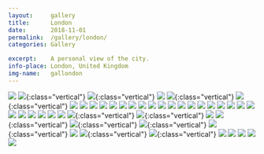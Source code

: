 ```yaml
---
layout:		gallery
title:		London
date:		2018-11-01
permalink: 	/gallery/london/
categories:	Gallery

excerpt: 	A personal view of the city.
info-place: London, United Kingdom
img-name:	gallondon
---
```


<div class="gallery-{{ page.layout }}" markdown="1">

![]({{site.url}}/assets{{page.permalink}}{{page.img-name}}06.jpg)
![]({{site.url}}/assets{{page.permalink}}{{page.img-name}}01.jpg){:class="vertical"}
![]({{site.url}}/assets{{page.permalink}}{{page.img-name}}02.jpg){:class="vertical"}
![]({{site.url}}/assets{{page.permalink}}{{page.img-name}}05.jpg)
![]({{site.url}}/assets{{page.permalink}}{{page.img-name}}03.jpg){:class="vertical"}
![]({{site.url}}/assets{{page.permalink}}{{page.img-name}}04.jpg){:class="vertical"}
![]({{site.url}}/assets{{page.permalink}}{{page.img-name}}07.jpg)
![]({{site.url}}/assets{{page.permalink}}{{page.img-name}}08.jpg)
![]({{site.url}}/assets{{page.permalink}}{{page.img-name}}09.jpg)
![]({{site.url}}/assets{{page.permalink}}{{page.img-name}}10.jpg)
![]({{site.url}}/assets{{page.permalink}}{{page.img-name}}11.jpg)
![]({{site.url}}/assets{{page.permalink}}{{page.img-name}}12.jpg)
![]({{site.url}}/assets{{page.permalink}}{{page.img-name}}13.jpg)
![]({{site.url}}/assets{{page.permalink}}{{page.img-name}}14.jpg)
![]({{site.url}}/assets{{page.permalink}}{{page.img-name}}15.jpg)
![]({{site.url}}/assets{{page.permalink}}{{page.img-name}}16.jpg)
![]({{site.url}}/assets{{page.permalink}}{{page.img-name}}17.jpg)
![]({{site.url}}/assets{{page.permalink}}{{page.img-name}}18.jpg)
![]({{site.url}}/assets{{page.permalink}}{{page.img-name}}19.jpg)
![]({{site.url}}/assets{{page.permalink}}{{page.img-name}}20.jpg)
![]({{site.url}}/assets{{page.permalink}}{{page.img-name}}21.jpg)
![]({{site.url}}/assets{{page.permalink}}{{page.img-name}}22.jpg)
![]({{site.url}}/assets{{page.permalink}}{{page.img-name}}23.jpg)
![]({{site.url}}/assets{{page.permalink}}{{page.img-name}}24.jpg)
![]({{site.url}}/assets{{page.permalink}}{{page.img-name}}25.jpg)
![]({{site.url}}/assets{{page.permalink}}{{page.img-name}}26.jpg)
![]({{site.url}}/assets{{page.permalink}}{{page.img-name}}27.jpg)
![]({{site.url}}/assets{{page.permalink}}{{page.img-name}}28.jpg)
![]({{site.url}}/assets{{page.permalink}}{{page.img-name}}29.jpg)
![]({{site.url}}/assets{{page.permalink}}{{page.img-name}}30.jpg)
![]({{site.url}}/assets{{page.permalink}}{{page.img-name}}42.jpg)
![]({{site.url}}/assets{{page.permalink}}{{page.img-name}}43.jpg){:class="vertical"}
![]({{site.url}}/assets{{page.permalink}}{{page.img-name}}44.jpg){:class="vertical"}
![]({{site.url}}/assets{{page.permalink}}{{page.img-name}}46.jpg)
![]({{site.url}}/assets{{page.permalink}}{{page.img-name}}45.jpg){:class="vertical"}
![]({{site.url}}/assets{{page.permalink}}{{page.img-name}}47.jpg){:class="vertical"}
![]({{site.url}}/assets{{page.permalink}}{{page.img-name}}48.jpg){:class="vertical"}
![]({{site.url}}/assets{{page.permalink}}{{page.img-name}}49.jpg){:class="vertical"}
![]({{site.url}}/assets{{page.permalink}}{{page.img-name}}50.jpg)
![]({{site.url}}/assets{{page.permalink}}{{page.img-name}}51.jpg){:class="vertical"}
![]({{site.url}}/assets{{page.permalink}}{{page.img-name}}52.jpg){:class="vertical"}
![]({{site.url}}/assets{{page.permalink}}{{page.img-name}}53.jpg)
![]({{site.url}}/assets{{page.permalink}}{{page.img-name}}54.jpg)
![]({{site.url}}/assets{{page.permalink}}{{page.img-name}}55.jpg)
![]({{site.url}}/assets{{page.permalink}}{{page.img-name}}56.jpg)
![]({{site.url}}/assets{{page.permalink}}{{page.img-name}}57.jpg)

</div>

